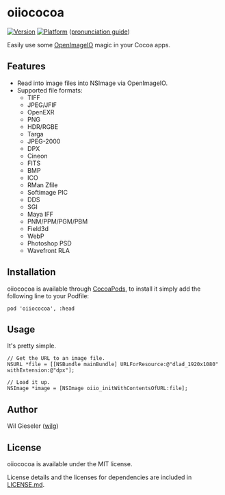 # oiiococoa

[![Version](http://cocoapod-badges.herokuapp.com/v/oiiococoa/badge.png)](http://cocoadocs.org/docsets/oiiococoa)
[![Platform](http://cocoapod-badges.herokuapp.com/p/oiiococoa/badge.png)](http://cocoadocs.org/docsets/oiiococoa)
([pronunciation guide](http://www.youtube.com/watch?v=p7c3bQQmwVE#t=36))

Easily use some [OpenImageIO](http://openimageio.org) magic in your Cocoa apps.

## Features

- Read into image files into NSImage via OpenImageIO. 
- Supported file formats:
  - TIFF
  - JPEG/JFIF
  - OpenEXR
  - PNG
  - HDR/RGBE
  - Targa
  - JPEG-2000
  - DPX
  - Cineon
  - FITS
  - BMP
  - ICO
  - RMan Zfile
  - Softimage PIC
  - DDS
  - SGI
  - Maya IFF
  - PNM/PPM/PGM/PBM
  - Field3d
  - WebP
  - Photoshop PSD
  - Wavefront RLA

## Installation

oiiococoa is available through [CocoaPods](http://cocoapods.org), to install
it simply add the following line to your Podfile:

    pod 'oiiococoa', :head
    
## Usage

It's pretty simple.

```objc
// Get the URL to an image file.
NSURL *file = [[NSBundle mainBundle] URLForResource:@"dlad_1920x1080" withExtension:@"dpx"];

// Load it up.
NSImage *image = [NSImage oiio_initWithContentsOfURL:file];
```

## Author

Wil Gieseler ([wilg](//github.com/wilg))

## License

oiiococoa is available under the MIT license. 

License details and the licenses for dependencies are included in [LICENSE.md](LICENSE.md).
